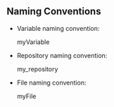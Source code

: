 ## Naming Conventions
- Variable naming convention:

  myVariable

- Repository naming convention:

  my_repository

- File naming convention:

  myFile
